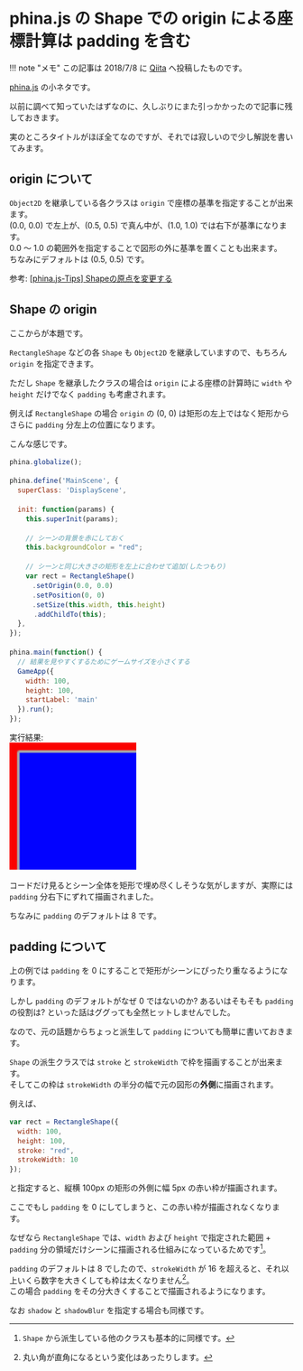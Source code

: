 # phina.js の Shape での origin による座標計算は padding を含む

!!! note "メモ"
    この記事は 2018/7/8 に [Qiita](https://qiita.com/) へ投稿したものです。

[phina.js](http://phinajs.com/) の小ネタです。

以前に調べて知っていたはずなのに、久しぶりにまた引っかかったので記事に残しておきます。

実のところタイトルがほぼ全てなのですが、それでは寂しいので少し解説を書いてみます。

## origin について

`Object2D` を継承している各クラスは `origin` で座標の基準を指定することが出来ます。  
(0.0, 0.0) で左上が、(0.5, 0.5) で真ん中が、(1.0, 1.0) では右下が基準になります。  
0.0 ～ 1.0 の範囲外を指定することで図形の外に基準を置くことも出来ます。  
ちなみにデフォルトは (0.5, 0.5) です。

参考: [[phina.js-Tips] Shapeの原点を変更する](https://qiita.com/alkn203/items/d0954528f23f8c63766d)

## Shape の origin

ここからが本題です。

`RectangleShape` などの各 `Shape` も `Object2D` を継承していますので、もちろん `origin` を指定できます。

ただし `Shape` を継承したクラスの場合は `origin` による座標の計算時に `width` や `height` だけでなく `padding` も考慮されます。

例えば `RectangleShape` の場合 `origin` の (0, 0) は矩形の左上ではなく矩形からさらに `padding` 分左上の位置になります。

こんな感じです。

```javascript
phina.globalize();

phina.define('MainScene', {
  superClass: 'DisplayScene',

  init: function(params) {
    this.superInit(params);

    // シーンの背景を赤にしておく
    this.backgroundColor = "red";

    // シーンと同じ大きさの矩形を左上に合わせて追加(したつもり)
    var rect = RectangleShape()
    　.setOrigin(0.0, 0.0)
    　.setPosition(0, 0)
    　.setSize(this.width, this.height)
      .addChildTo(this);
  },
});

phina.main(function() {
  // 結果を見やすくするためにゲームサイズを小さくする
  GameApp({
    width: 100,
    height: 100,
    startLabel: 'main'
  }).run();
});
```

実行結果:  
![RectangleShape.png](/images/articles/coordinates-of-shapes1.png)

コードだけ見るとシーン全体を矩形で埋め尽くしそうな気がしますが、実際には `padding` 分右下にずれて描画されました。

ちなみに `padding` のデフォルトは 8 です。

## padding について

上の例では `padding` を 0 にすることで矩形がシーンにぴったり重なるようになります。

しかし `padding` のデフォルトがなぜ 0 ではないのか? あるいはそもそも `padding` の役割は? といった話はググっても全然ヒットしませんでした。

なので、元の話題からちょっと派生して `padding` についても簡単に書いておきます。

`Shape` の派生クラスでは `stroke` と `strokeWidth` で枠を描画することが出来ます。  
そしてこの枠は  `strokeWidth` の半分の幅で元の図形の**外側**に描画されます。

例えば、

```javascript
var rect = RectangleShape({
  width: 100,
  height: 100,
  stroke: "red",
  strokeWidth: 10
});
```

と指定すると、縦横 100px の矩形の外側に幅 5px の赤い枠が描画されます。

ここでもし `padding` を 0 にしてしまうと、この赤い枠が描画されなくなります。

なぜなら `RectangleShape` では、`width` および `height` で指定された範囲 + `padding` 分の領域だけシーンに描画される仕組みになっているためです[^1]。

`padding` のデフォルトは 8 でしたので、`strokeWidth` が 16 を超えると、それ以上いくら数字を大きくしても枠は太くなりません[^2]。  
この場合 `padding` をその分大きくすることで描画されるようになります。

なお `shadow` と `shadowBlur` を指定する場合も同様です。

[^1]: `Shape` から派生している他のクラスも基本的に同様です。
[^2]: 丸い角が直角になるという変化はあったりします。

